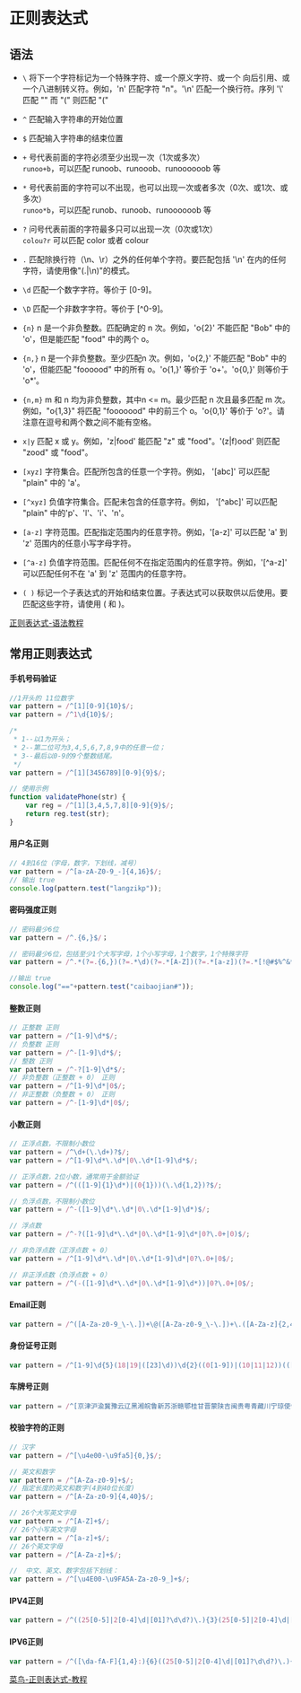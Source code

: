 # 正则表达式

## 语法
- `\` 将下一个字符标记为一个特殊字符、或一个原义字符、或一个 向后引用、或一个八进制转义符。例如，'n' 匹配字符 "n"。'\n' 匹配一个换行符。序列 '\\' 匹配 "\" 而 "\(" 则匹配 "(" 
- `^` 匹配输入字符串的开始位置  
- `$` 匹配输入字符串的结束位置 
- `+` 号代表前面的字符必须至少出现一次（1次或多次）  
`runoo+b`，可以匹配 runoob、runooob、runoooooob 等

- `*` 号代表前面的字符可以不出现，也可以出现一次或者多次（0次、或1次、或多次）  
`runoo*b`，可以匹配 runob、runoob、runoooooob 等
- `?` 问号代表前面的字符最多只可以出现一次（0次或1次）  
`colou?r` 可以匹配 color 或者 colour

- `.` 匹配除换行符（\n、\r）之外的任何单个字符。要匹配包括 '\n' 在内的任何字符，请使用像"(.|\n)"的模式。
- `\d` 匹配一个数字字符。等价于 [0-9]。
- `\D` 匹配一个非数字字符。等价于 [^0-9]。
- `{n}` n 是一个非负整数。匹配确定的 n 次。例如，'o{2}' 不能匹配 "Bob" 中的 'o'，但是能匹配 "food" 中的两个 o。
- `{n,}` n 是一个非负整数。至少匹配n 次。例如，'o{2,}' 不能匹配 "Bob" 中的 'o'，但能匹配 "foooood" 中的所有 o。'o{1,}' 等价于 'o+'。'o{0,}' 则等价于 'o*'。
- `{n,m}` m 和 n 均为非负整数，其中n <= m。最少匹配 n 次且最多匹配 m 次。例如，"o{1,3}" 将匹配 "fooooood" 中的前三个 o。'o{0,1}' 等价于 'o?'。请注意在逗号和两个数之间不能有空格。
- `x|y` 匹配 x 或 y。例如，'z|food' 能匹配 "z" 或 "food"。'(z|f)ood' 则匹配 "zood" 或 "food"。
- `[xyz]` 字符集合。匹配所包含的任意一个字符。例如， '[abc]' 可以匹配 "plain" 中的 'a'。
- `[^xyz]` 负值字符集合。匹配未包含的任意字符。例如， '[^abc]' 可以匹配 "plain" 中的'p'、'l'、'i'、'n'。
- `[a-z]` 字符范围。匹配指定范围内的任意字符。例如，'[a-z]' 可以匹配 'a' 到 'z' 范围内的任意小写字母字符。
- `[^a-z]` 负值字符范围。匹配任何不在指定范围内的任意字符。例如，'[^a-z]' 可以匹配任何不在 'a' 到 'z' 范围内的任意字符。
- `( )` 标记一个子表达式的开始和结束位置。子表达式可以获取供以后使用。要匹配这些字符，请使用 \( 和 \)。



[正则表达式-语法教程](https://www.runoob.com/regexp/regexp-syntax.html)

## 常用正则表达式

#### 手机号码验证
```js
//1开头的 11位数字 
var pattern = /^[1][0-9]{10}$/;
var pattern = /^1\d{10}$/;

/*
 * 1--以1为开头；
 * 2--第二位可为3,4,5,6,7,8,9中的任意一位；
 * 3--最后以0-9的9个整数结尾。
 */ 
var pattern = /^[1][3456789][0-9]{9}$/;

// 使用示例
function validatePhone(str) {
    var reg = /^[1][3,4,5,7,8][0-9]{9}$/;
    return reg.test(str);
}
```

####  用户名正则
```js
// 4到16位（字母，数字，下划线，减号）
var pattern = /^[a-zA-Z0-9_-]{4,16}$/;
// 输出 true
console.log(pattern.test("langzikp"));
```

####  密码强度正则
```js
// 密码最少6位
var pattern = /^.{6,}$/；

// 密码最少6位，包括至少1个大写字母，1个小写字母，1个数字，1个特殊字符
var pattern = /^.*(?=.{6,})(?=.*\d)(?=.*[A-Z])(?=.*[a-z])(?=.*[!@#$%^&*? ]).*$/;

//输出 true
console.log("=="+pattern.test("caibaojian#"));
```


####  整数正则
```js
// 正整数 正则
var pattern = /^[1-9]\d*$/;
// 负整数 正则
var pattern = /^-[1-9]\d*$/;
// 整数 正则
var pattern = /^-?[1-9]\d*$/;
// 非负整数（正整数 + 0） 正则
var pattern = /^[1-9]\d*|0$/;
// 非正整数（负整数 + 0） 正则
var pattern = /^-[1-9]\d*|0$/;
```

####  小数正则
```js
// 正浮点数，不限制小数位
var pattern = /^\d+(\.\d+)?$/;
var pattern = /^[1-9]\d*\.\d*|0\.\d*[1-9]\d*$/;

// 正浮点数，2位小数，通常用于金额验证
var pattern = /^(([1-9]{1}\d*)|(0{1}))(\.\d{1,2})?$/;

// 负浮点数，不限制小数位
var pattern = /^-([1-9]\d*\.\d*|0\.\d*[1-9]\d*)$/;

// 浮点数
var pattern = /^-?([1-9]\d*\.\d*|0\.\d*[1-9]\d*|0?\.0+|0)$/;

// 非负浮点数（正浮点数 + 0）
var pattern = /^[1-9]\d*\.\d*|0\.\d*[1-9]\d*|0?\.0+|0$/;

// 非正浮点数（负浮点数 + 0）
var pattern = /^(-([1-9]\d*\.\d*|0\.\d*[1-9]\d*))|0?\.0+|0$/;

```


#### Email正则
```js
var pattern = /^([A-Za-z0-9_\-\.])+\@([A-Za-z0-9_\-\.])+\.([A-Za-z]{2,4})$/;

```

#### 身份证号正则
```js
var pattern = /^[1-9]\d{5}(18|19|([23]\d))\d{2}((0[1-9])|(10|11|12))(([0-2][1-9])|10|20|30|31)\d{3}[0-9Xx]$/;
```

#### 车牌号正则
```js
var pattern = /^[京津沪渝冀豫云辽黑湘皖鲁新苏浙赣鄂桂甘晋蒙陕吉闽贵粤青藏川宁琼使领A-Z]{1}[A-Z]{1}[A-Z0-9]{4}[A-Z0-9挂学警港澳]{1}$/;
```

#### 校验字符的正则
```js
// 汉字
var pattern = /^[\u4e00-\u9fa5]{0,}$/;

// 英文和数字
var pattern = /^[A-Za-z0-9]+$/;
// 指定长度的英文和数字(4到40位长度)
var pattern = /^[A-Za-z0-9]{4,40}$/;

// 26个大写英文字母
var pattern = /^[A-Z]+$/;
// 26个小写英文字母
var pattern = /^[a-z]+$/;
// 26个英文字母
var pattern = /^[A-Za-z]+$/;

//  中文、英文、数字包括下划线：
var pattern = /^[\u4E00-\u9FA5A-Za-z0-9_]+$/;
```

#### IPV4正则
```js
var pattern = /^((25[0-5]|2[0-4]\d|[01]?\d\d?)\.){3}(25[0-5]|2[0-4]\d|[01]?\d\d?)$/;
```
#### IPV6正则
```js
var pattern = /^([\da-fA-F]{1,4}:){6}((25[0-5]|2[0-4]\d|[01]?\d\d?)\.){3}(25[0-5]|2[0-4]\d|[01]?\d\d?)$|^::([\da-fA-F]{1,4}:){0,4}((25[0-5]|2[0-4]\d|[01]?\d\d?)\.){3}(25[0-5]|2[0-4]\d|[01]?\d\d?)$|^([\da-fA-F]{1,4}:):([\da-fA-F]{1,4}:){0,3}((25[0-5]|2[0-4]\d|[01]?\d\d?)\.){3}(25[0-5]|2[0-4]\d|[01]?\d\d?)$|^([\da-fA-F]{1,4}:){2}:([\da-fA-F]{1,4}:){0,2}((25[0-5]|2[0-4]\d|[01]?\d\d?)\.){3}(25[0-5]|2[0-4]\d|[01]?\d\d?)$|^([\da-fA-F]{1,4}:){3}:([\da-fA-F]{1,4}:){0,1}((25[0-5]|2[0-4]\d|[01]?\d\d?)\.){3}(25[0-5]|2[0-4]\d|[01]?\d\d?)$|^([\da-fA-F]{1,4}:){4}:((25[0-5]|2[0-4]\d|[01]?\d\d?)\.){3}(25[0-5]|2[0-4]\d|[01]?\d\d?)$|^([\da-fA-F]{1,4}:){7}[\da-fA-F]{1,4}$|^:((:[\da-fA-F]{1,4}){1,6}|:)$|^[\da-fA-F]{1,4}:((:[\da-fA-F]{1,4}){1,5}|:)$|^([\da-fA-F]{1,4}:){2}((:[\da-fA-F]{1,4}){1,4}|:)$|^([\da-fA-F]{1,4}:){3}((:[\da-fA-F]{1,4}){1,3}|:)$|^([\da-fA-F]{1,4}:){4}((:[\da-fA-F]{1,4}){1,2}|:)$|^([\da-fA-F]{1,4}:){5}:([\da-fA-F]{1,4})?$|^([\da-fA-F]{1,4}:){6}:$/;
```

[菜鸟-正则表达式-教程](https://www.runoob.com/regexp/regexp-intro.html) 
